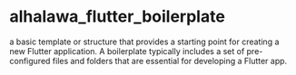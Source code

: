# alhalawa_flutter_boilerplate
a basic template or structure that provides a starting point for creating a new Flutter application. A boilerplate typically includes a set of pre-configured files and folders that are essential for developing a Flutter app.
